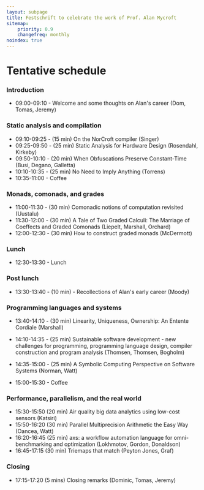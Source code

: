```yaml
---
layout: subpage
title: Festschrift to celebrate the work of Prof. Alan Mycroft
sitemap:
    priority: 0.9
    changefreq: monthly
noindex: true
---
```


# Tentative schedule 

### Introduction

* 09:00-09:10 - Welcome and some thoughts on Alan's career (Dom, Tomas, Jeremy)

### Static analysis and compilation

* 09:10-09:25 - (15 min) On the NorCroft compiler (Singer)
* 09:25-09:50 - (25 min) Static Analysis for Hardware Design (Rosendahl, Kirkeby)
* 09:50-10:10 - (20 min) When Obfuscations Preserve Constant-Time (Busi, Degano, Galletta)
* 10:10-10:35 - (25 min) No Need to Imply Anything (Torrens)
* 10:35-11:00 - Coffee

### Monads, comonads, and grades

* 11:00-11:30 - (30 min) Comonadic notions of computation revisited (Uustalu)
* 11:30-12:00 - (30 min) A Tale of Two Graded Calculi: The Marriage of Coeffects and Graded Comonads (Liepelt, Marshall, Orchard)
* 12:00-12:30 - (30 min) How to construct graded monads (McDermott)

### Lunch

* 12:30-13:30 - Lunch

### Post lunch 

* 13:30-13:40 - (10 min) - Recollections of Alan's early career (Moody)

### Programming languages and systems

* 13:40-14:10 - (30 min) Linearity, Uniqueness, Ownership: An Entente Cordiale (Marshall)
* 14:10-14:35 - (25 min) Sustainable software development - new challenges for programming, programming language design, compiler construction and program analysis (Thomsen, Thomsen, Bogholm)
* 14:35-15:00 - (25 min) A Symbolic Computing Perspective on Software Systems (Norman, Watt)

* 15:00-15:30 - Coffee

### Performance, parallelism, and the real world

* 15:30-15:50 (20 min) Air quality big data analytics using low-cost sensors (Katsiri)
* 15:50-16:20 (30 min) Parallel Multiprecision Arithmetic the Easy Way (Oancea, Watt)
* 16:20-16:45 (25 min) axs: a workflow automation language for omni-benchmarking and optimization (Lokhmotov, Gordon, Donaldson)
* 16:45-17:15 (30 min) Triemaps that match (Peyton Jones, Graf)

### Closing

* 17:15-17:20 (5 mins) Closing remarks (Dominic, Tomas, Jeremy)

